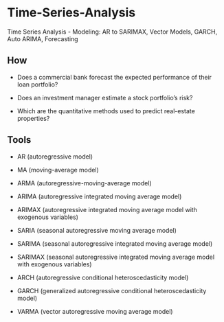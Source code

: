 # Time-Series-Analysis
Time Series Analysis - Modeling: AR to SARIMAX, Vector Models, GARCH, Auto ARIMA, Forecasting


## How

- Does a commercial bank forecast the expected performance of their loan portfolio?

- Does an investment manager estimate a stock portfolio’s risk?

- Which are the quantitative methods used to predict real-estate properties?

## Tools

- AR (autoregressive model)

- MA (moving-average model)

- ARMA (autoregressive-moving-average model)

- ARIMA (autoregressive integrated moving average model)

- ARIMAX (autoregressive integrated moving average model with exogenous variables)

- SARIA (seasonal autoregressive moving average model)

- SARIMA (seasonal autoregressive integrated moving average model)

- SARIMAX (seasonal autoregressive integrated moving average model with exogenous variables)

- ARCH (autoregressive conditional heteroscedasticity model)

- GARCH (generalized autoregressive conditional heteroscedasticity model)

- VARMA (vector autoregressive moving average model)

